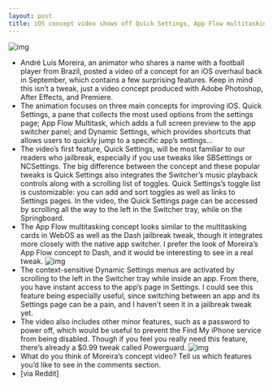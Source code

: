 ```yaml
---
layout: post
title: iOS concept video shows off Quick Settings, App Flow multitasking and more
---
```

![img](http://media.idownloadblog.com/wp-content/uploads/2013/01/Quick-Settings-concept.jpg)
* André Luis Moreira, an animator who shares a name with a football player from Brazil, posted a video of a concept for an iOS overhaul back in September, which contains a few surprising features. Keep in mind this isn’t a tweak, just a video concept produced with Adobe Photoshop, After Effects, and Premiere.
* The animation focuses on three main concepts for improving iOS. Quick Settings, a pane that collects the most used options from the settings page; App Flow Multitask, which adds a full screen preview to the app switcher panel; and Dynamic Settings, which provides shortcuts that allows users to quickly jump to a specific app’s settings…
* The video’s first feature, Quick Settings, will be most familiar to our readers who jailbreak, especially if you use tweaks like SBSettings or NCSettings. The big difference between the concept and these popular tweaks is Quick Settings also integrates the Switcher’s music playback controls along with a scrolling list of toggles. Quick Settings’s toggle list is customizable: you can add and sort toggles as well as links to Settings pages. In the video, the Quick Settings page can be accessed by scrolling all the way to the left in the Switcher tray, while on the Springboard.
* The App Flow multitasking concept looks similar to the multitasking cards in WebOS as well as the Dash jailbreak tweak, though it integrates more closely with the native app switcher. I prefer the look of Moreira’s App Flow concept to Dash, and it would be interesting to see in a real tweak.
![img](http://media.idownloadblog.com/wp-content/uploads/2013/01/App-Flow-Concept.jpg)
* The context-sensitive Dynamic Settings menus are activated by scrolling to the left in the Switcher tray while inside an app. From there, you have instant access to the app’s page in Settings. I could see this feature being especially useful, since switching between an app and its Settings page can be a pain, and I haven’t seen it in a jailbreak tweak yet.
* The video also includes other minor features, such as a password to power off, which would be useful to prevent the Find My iPhone service from being disabled. Though if you feel you really need this feature, there’s already a $0.99 tweak called Powerguard.
![img](http://media.idownloadblog.com/wp-content/uploads/2013/01/dynamic-settings-concept.jpg)
* What do you think of Moreira’s concept video? Tell us which features you’d like to see in the comments section.
* [via Reddit]

